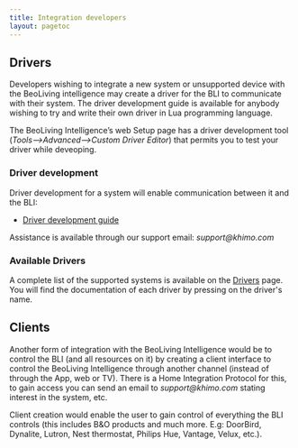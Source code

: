 ```yaml
---
title: Integration developers
layout: pagetoc
---
```


## Drivers
Developers wishing to integrate a new system or unsupported device with the BeoLiving intelligence may create a driver for the BLI to communicate with their system. The driver development guide is available for anybody wishing to try and write their own driver in Lua programming language. 

The BeoLiving Intelligence’s web Setup page has a driver development tool (_Tools–>Advanced–>Custom Driver Editor_) that permits you to test your driver while deveoping.

### Driver development
Driver development for a system will enable communication between it and the BLI:

+ [Driver development guide](/bli-guides/developers-guides/driverDevelopmentGuide)

Assistance is available through our support email: _support@khimo.com_

### Available Drivers
A complete list of the supported systems is available on the [Drivers](/help_drivers) page. You will find the documentation of each driver by pressing on the driver's name.


## Clients
Another form of integration with the BeoLiving Intelligence would be to control the BLI (and all resources on it) by creating a client interface to control the BeoLiving Intelligence through another channel (instead of through the App, web or TV).
There is a Home Integration Protocol for this, to gain access you can send an email to _support@khimo.com_ stating interest in the system, etc.

Client creation would enable the user to gain control of everything the BLI controls (this includes B&O products and much more. E.g: DoorBird, Dynalite, Lutron, Nest thermostat, Philips Hue, Vantage, Velux, etc.).
